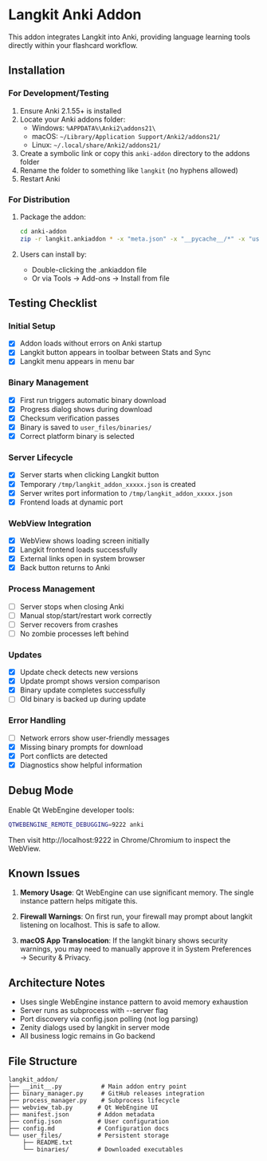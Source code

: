 # Langkit Anki Addon

This addon integrates Langkit into Anki, providing language learning tools directly within your flashcard workflow.

## Installation

### For Development/Testing

1. Ensure Anki 2.1.55+ is installed
2. Locate your Anki addons folder:
   - Windows: `%APPDATA%\Anki2\addons21\`
   - macOS: `~/Library/Application Support/Anki2/addons21/`
   - Linux: `~/.local/share/Anki2/addons21/`
3. Create a symbolic link or copy this `anki-addon` directory to the addons folder
4. Rename the folder to something like `langkit` (no hyphens allowed)
5. Restart Anki

### For Distribution

1. Package the addon:
   
   ```bash
   cd anki-addon
   zip -r langkit.ankiaddon * -x "meta.json" -x "__pycache__/*" -x "user_files/binaries/langkit*"
   ```
2. Users can install by:
   - Double-clicking the .ankiaddon file
   - Or via Tools → Add-ons → Install from file

## Testing Checklist

### Initial Setup

- [x] Addon loads without errors on Anki startup
- [x] Langkit button appears in toolbar between Stats and Sync
- [x] Langkit menu appears in menu bar

### Binary Management

- [x] First run triggers automatic binary download
- [x] Progress dialog shows during download
- [x] Checksum verification passes
- [x] Binary is saved to `user_files/binaries/`
- [x] Correct platform binary is selected

### Server Lifecycle

- [x] Server starts when clicking Langkit button
- [x] Temporary  `/tmp/langkit_addon_xxxxx.json` is created
- [x] Server writes port information to `/tmp/langkit_addon_xxxxx.json`
- [x] Frontend loads at dynamic port

### WebView Integration

- [x] WebView shows loading screen initially
- [x] Langkit frontend loads successfully
- [x] External links open in system browser
- [x] Back button returns to Anki

### Process Management

- [ ] Server stops when closing Anki
- [ ] Manual stop/start/restart work correctly
- [ ] Server recovers from crashes
- [ ] No zombie processes left behind

### Updates

- [x] Update check detects new versions
- [x] Update prompt shows version comparison
- [x] Binary update completes successfully
- [ ] Old binary is backed up during update

### Error Handling

- [ ] Network errors show user-friendly messages
- [x] Missing binary prompts for download
- [x] Port conflicts are detected
- [x] Diagnostics show helpful information

## Debug Mode

Enable Qt WebEngine developer tools:

```bash
QTWEBENGINE_REMOTE_DEBUGGING=9222 anki
```

Then visit http://localhost:9222 in Chrome/Chromium to inspect the WebView.

## Known Issues

1. **Memory Usage**: Qt WebEngine can use significant memory. The single instance pattern helps mitigate this.

2. **Firewall Warnings**: On first run, your firewall may prompt about langkit listening on localhost. This is safe to allow.

3. **macOS App Translocation**: If the langkit binary shows security warnings, you may need to manually approve it in System Preferences → Security & Privacy.

## Architecture Notes

- Uses single WebEngine instance pattern to avoid memory exhaustion
- Server runs as subprocess with --server flag
- Port discovery via config.json polling (not log parsing)
- Zenity dialogs used by langkit in server mode
- All business logic remains in Go backend

## File Structure

```
langkit_addon/
├── __init__.py           # Main addon entry point
├── binary_manager.py     # GitHub releases integration
├── process_manager.py    # Subprocess lifecycle
├── webview_tab.py       # Qt WebEngine UI
├── manifest.json        # Addon metadata
├── config.json          # User configuration
├── config.md            # Configuration docs
└── user_files/          # Persistent storage
    ├── README.txt
    └── binaries/        # Downloaded executables
```